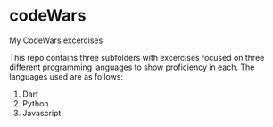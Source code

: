 # codeWars
My CodeWars excercises

This repo contains three subfolders with excercises focused on three different programming languages to show proficiency in each. The languages used are as follows:

1) Dart
2) Python
3) Javascript
